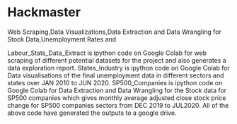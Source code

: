 # Hackmaster
Web Scraping,Data Visualizations,Data Extraction and Data Wrangling for Stock Data,Unemployment Rates and 

Labour_Stats_Data_Extract is  ipython code on Google Colab for web scraping of different potential datasets for the project and also generates a data exploration report.
States_Industry is  ipython code on Google Colab for Data visualisations of the final unemployment data in different sectors and states over JAN 2010 to JUN 2020.
SP500_Companies is  ipython code on Google Colab for Data Extraction and Data Wrangling for the Stock data for SP500 companies which gives monthly average adjusted close stock price change for SP500 companies sectors from DEC 2019 to JUL2020. 
All of the above code have generated the outputs to a google drive.
